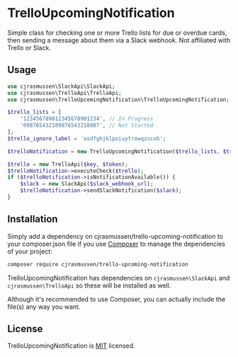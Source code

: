 # TrelloUpcomingNotification

Simple class for checking one or more Trello lists for due or overdue cards, then sending a message about them via a Slack webhook. Not affiliated with Trello or Slack.


## Usage

```php
use cjrasmussen\SlackApi\SlackApi;
use cjrasmussen\TrelloApi\TrelloApi;
use cjrasmussen\TrelloUpcomingNotification\TrelloUpcomingNotification;

$trello_lists = [
	'123456789012345678901234', // In Progress
	'098765432109876543210987', // Not Started
];
$trello_ignore_label = 'asdfghjklpoiuytrewqzxcvb';

$trelloNotification = new TrelloUpcomingNotification($trello_lists, $trello_ignore_label);

$trello = new TrelloApi($key, $token);
$trelloNotification->executeCheck($trello);
if ($trelloNotification->isNotificationAvailable()) {
	$slack = new SlackApi($slack_webhook_url);
	$trelloNotification->sendSlackNotification($slack);
}
```

## Installation

Simply add a dependency on cjrasmussen/trello-upcoming-notification to your composer.json file if you use [Composer](https://getcomposer.org/) to manage the dependencies of your project:

```sh
composer require cjrasmussen/trello-upcoming-notification
```

TrelloUpcomingNotification has dependencies on `cjrasmussen\SlackApi` and `cjrasmussen\TrelloApi` so these will be installed as well.

Although it's recommended to use Composer, you can actually include the file(s) any way you want.


## License

TrelloUpcomingNotification is [MIT](http://opensource.org/licenses/MIT) licensed.